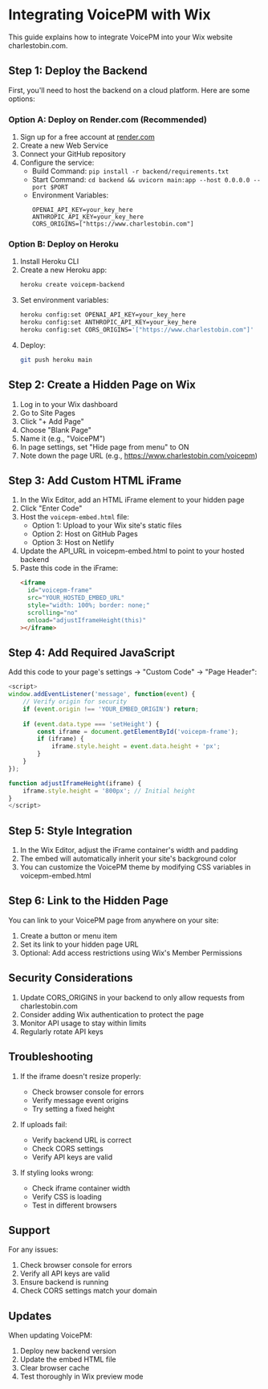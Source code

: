 # Integrating VoicePM with Wix

This guide explains how to integrate VoicePM into your Wix website charlestobin.com.

## Step 1: Deploy the Backend

First, you'll need to host the backend on a cloud platform. Here are some options:

### Option A: Deploy on Render.com (Recommended)

1. Sign up for a free account at [render.com](https://render.com)
2. Create a new Web Service
3. Connect your GitHub repository
4. Configure the service:
   - Build Command: `pip install -r backend/requirements.txt`
   - Start Command: `cd backend && uvicorn main:app --host 0.0.0.0 --port $PORT`
   - Environment Variables:
     ```
     OPENAI_API_KEY=your_key_here
     ANTHROPIC_API_KEY=your_key_here
     CORS_ORIGINS=["https://www.charlestobin.com"]
     ```

### Option B: Deploy on Heroku

1. Install Heroku CLI
2. Create a new Heroku app:
   ```bash
   heroku create voicepm-backend
   ```
3. Set environment variables:
   ```bash
   heroku config:set OPENAI_API_KEY=your_key_here
   heroku config:set ANTHROPIC_API_KEY=your_key_here
   heroku config:set CORS_ORIGINS='["https://www.charlestobin.com"]'
   ```
4. Deploy:
   ```bash
   git push heroku main
   ```

## Step 2: Create a Hidden Page on Wix

1. Log in to your Wix dashboard
2. Go to Site Pages
3. Click "+ Add Page"
4. Choose "Blank Page"
5. Name it (e.g., "VoicePM")
6. In page settings, set "Hide page from menu" to ON
7. Note down the page URL (e.g., https://www.charlestobin.com/voicepm)

## Step 3: Add Custom HTML iFrame

1. In the Wix Editor, add an HTML iFrame element to your hidden page
2. Click "Enter Code"
3. Host the `voicepm-embed.html` file:
   - Option 1: Upload to your Wix site's static files
   - Option 2: Host on GitHub Pages
   - Option 3: Host on Netlify
4. Update the API_URL in voicepm-embed.html to point to your hosted backend
5. Paste this code in the iFrame:
   ```html
   <iframe 
     id="voicepm-frame"
     src="YOUR_HOSTED_EMBED_URL"
     style="width: 100%; border: none;"
     scrolling="no"
     onload="adjustIframeHeight(this)"
   ></iframe>
   ```

## Step 4: Add Required JavaScript

Add this code to your page's settings → "Custom Code" → "Page Header":

```javascript
<script>
window.addEventListener('message', function(event) {
    // Verify origin for security
    if (event.origin !== 'YOUR_EMBED_ORIGIN') return;
    
    if (event.data.type === 'setHeight') {
        const iframe = document.getElementById('voicepm-frame');
        if (iframe) {
            iframe.style.height = event.data.height + 'px';
        }
    }
});

function adjustIframeHeight(iframe) {
    iframe.style.height = '800px'; // Initial height
}
</script>
```

## Step 5: Style Integration

1. In the Wix Editor, adjust the iFrame container's width and padding
2. The embed will automatically inherit your site's background color
3. You can customize the VoicePM theme by modifying CSS variables in voicepm-embed.html

## Step 6: Link to the Hidden Page

You can link to your VoicePM page from anywhere on your site:

1. Create a button or menu item
2. Set its link to your hidden page URL
3. Optional: Add access restrictions using Wix's Member Permissions

## Security Considerations

1. Update CORS_ORIGINS in your backend to only allow requests from charlestobin.com
2. Consider adding Wix authentication to protect the page
3. Monitor API usage to stay within limits
4. Regularly rotate API keys

## Troubleshooting

1. If the iframe doesn't resize properly:
   - Check browser console for errors
   - Verify message event origins
   - Try setting a fixed height

2. If uploads fail:
   - Verify backend URL is correct
   - Check CORS settings
   - Verify API keys are valid

3. If styling looks wrong:
   - Check iframe container width
   - Verify CSS is loading
   - Test in different browsers

## Support

For any issues:
1. Check browser console for errors
2. Verify all API keys are valid
3. Ensure backend is running
4. Check CORS settings match your domain

## Updates

When updating VoicePM:
1. Deploy new backend version
2. Update the embed HTML file
3. Clear browser cache
4. Test thoroughly in Wix preview mode
